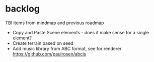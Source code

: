 # backlog
TBI items from mindmap and previous roadmap

- Copy and Paste Scene elements - does it make sense for a single element?
- Create terrain based on seed
- Add music library from ABC format, see for renderer https://github.com/paulrosen/abcjs
